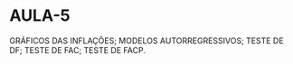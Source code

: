 # AULA-5
GRÁFICOS DAS INFLAÇÕES; MODELOS AUTORREGRESSIVOS; TESTE DE DF; TESTE DE FAC; TESTE DE FACP.
